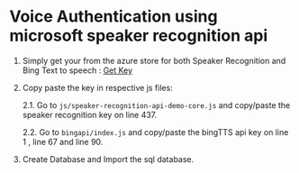 # Voice Authentication using microsoft speaker recognition api

1. Simply get your from the azure store for both Speaker Recognition and Bing Text to speech :
[Get Key](https://azure.microsoft.com/en-in/services/cognitive-services/speaker-recognition/)

2. Copy paste the key in respective js files:

      2.1.  Go to `js/speaker-recognition-api-demo-core.js` and copy/paste the speaker recognition key on line 437.
      
      2.2.  Go to  `bingapi/index.js` and copy/paste the bingTTS api key on line 1 , line 67 and line 90.
     
3. Create Database and Import the sql database.   

<img scr="https://github.com/raghavpatnecha/voice-authentication/blob/master/voice.gif" />
